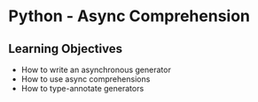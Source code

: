 # Python - Async Comprehension
## Learning Objectives
*   How to write an asynchronous generator
*   How to use async comprehensions
*   How to type-annotate generators
